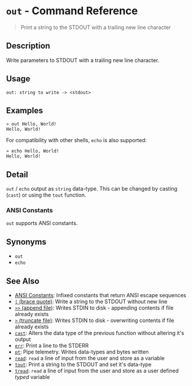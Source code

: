 # `out` - Command Reference

> Print a string to the STDOUT with a trailing new line character

## Description

Write parameters to STDOUT with a trailing new line character.

## Usage

    out: string to write -> <stdout>

## Examples

    » out Hello, World!
    Hello, World!
    
For compatibility with other shells, `echo` is also supported:

    » echo Hello, World!
    Hello, World!

## Detail

`out` / `echo` output as `string` data-type. This can be changed by casting
(`cast`) or using the `tout` function.

### ANSI Constants

`out` supports ANSI constants.

## Synonyms

* `out`
* `echo`


## See Also

* [ANSI Constants](../user-guide/ansi.md):
  Infixed constants that return ANSI escape sequences
* [`(` (brace quote)](../commands/brace-quote.md):
  Write a string to the STDOUT without new line
* [`>>` (append file)](../commands/greater-than-greater-than.md):
  Writes STDIN to disk - appending contents if file already exists
* [`>` (truncate file)](../commands/greater-than.md):
  Writes STDIN to disk - overwriting contents if file already exists
* [`cast`](../commands/cast.md):
  Alters the data type of the previous function without altering it's output
* [`err`](../commands/err.md):
  Print a line to the STDERR
* [`pt`](../commands/pt.md):
  Pipe telemetry. Writes data-types and bytes written
* [`read`](../commands/read.md):
  `read` a line of input from the user and store as a variable
* [`tout`](../commands/tout.md):
  Print a string to the STDOUT and set it's data-type
* [`tread`](../commands/tread.md):
  `read` a line of input from the user and store as a user defined *typed* variable